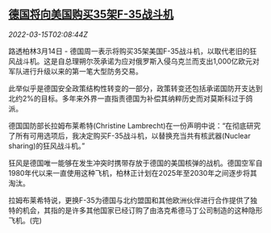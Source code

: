 <!--1647311462000-->
[德国将向美国购买35架F-35战斗机](https://cn.reuters.com/article/germany-usa-purchase-jets-0314-mon-idCNKCS2LC067)
------

<div><i>2022-03-15T02:08:44Z</i></div><p>路透柏林3月14日 - 德国周一表示将购买35架美国F-35战斗机，以取代老旧的狂风战斗机。这是自总理朔尔茨承诺为应对俄罗斯入侵乌克兰而支出1,000亿欧元对军队进行升级以来的第一笔大型防务交易。</p><p>此举似乎是德国安全政策结构性转变的一部分，政策转变还包括承诺国防开支达到北约2%的目标。多年来外界一直指责德国为补偿其纳粹历史而对莫斯科过于鸽派。</p><p>德国国防部长拉姆布莱希特(Christine Lambrecht)在一份声明中说：“在彻底研究了所有可用选项后，我决定购买F-35战斗机，以替换充当共有核武器(Nuclear sharing)的狂风战斗机。”</p><p>狂风是德国唯一能够在发生冲突时携带存放于德国的美国核弹的战机。德国空军自1980年代以来一直使用这种飞机，柏林正计划在2025年至2030年之间逐步将其淘汰。</p><p>拉姆布莱希特说，更换F-35为德国与北约盟国和其他欧洲伙伴进行合作提供了独特的机会，其指的是许多其他国家已经订购了由洛克希德马丁公司制造的这种隐形飞机。(完)</p>
